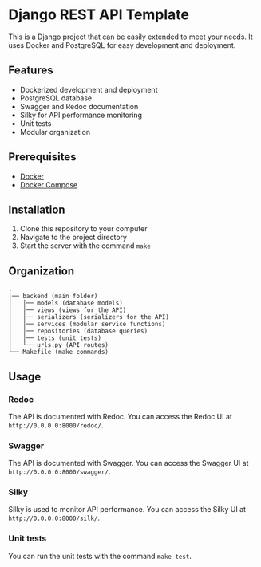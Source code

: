 # Django REST API Template

This is a Django project that can be easily extended to meet your needs. It uses Docker and PostgreSQL for easy development and deployment.

## Features

- Dockerized development and deployment
- PostgreSQL database
- Swagger and Redoc documentation
- Silky for API performance monitoring
- Unit tests
- Modular organization

## Prerequisites

- [Docker](https://www.docker.com/)
- [Docker Compose](https://docs.docker.com/compose/)

## Installation

1. Clone this repository to your computer
2. Navigate to the project directory
3. Start the server with the command `make`

## Organization

    .
    │── backend (main folder)
    │   │── models (database models)
    │   │── views (views for the API)
    │   │── serializers (serializers for the API)
    │   │── services (modular service functions)
    │   │── repositories (database queries)
    │   │── tests (unit tests)
    │   └── urls.py (API routes)
    └── Makefile (make commands)


## Usage

### Redoc

The API is documented with Redoc. You can access the Redoc UI at `http://0.0.0.0:8000/redoc/`.

### Swagger

The API is documented with Swagger. You can access the Swagger UI at `http://0.0.0.0:8000/swagger/`.

### Silky

Silky is used to monitor API performance. You can access the Silky UI at `http://0.0.0.0:8000/silk/`.

### Unit tests

You can run the unit tests with the command `make test`.